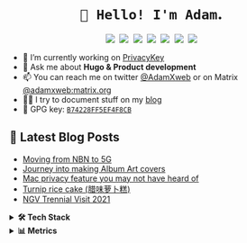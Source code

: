<h1 align="center"><code>👋 Hello! I'm Adam</code>.</h1>


<p align="center">
   <kbd>
  <a href="https://twitter.com/adamxweb"><img src="https://img.shields.io/badge/-@AdamXweb-00acee?style=flat&logo=Twitter&logoColor=white" /></a>
  <a href="https://apple.stackexchange.com/users/297607/adamxweb"><img src="https://img.shields.io/badge/-adamxweb-f48225?style=flat&logo=Stackoverflow&logoColor=white" /></a>
  <a href="https://github.com/AdamXweb"><img src="https://img.shields.io/badge/-AdamXweb-3a3a3a?style=flat&logo=GitHub&logoColor=white" /></a>
  <a href="https://adam.kostarelas.com"><img src="https://img.shields.io/badge/-adam.kostarelas.com-FF4088?style=flat&logo=hugo&logoColor=white" /></a>
  <a href="https://keybase.io/adamxweb"><img src="https://img.shields.io/badge/-adamxweb-5e78ef?style=flat&logo=keybase&logoColor=white" /></a>
  <a href="https://www.reddit.com/user/adamxweb"><img src="https://img.shields.io/badge/-adamxweb-ff4500?style=flat&logo=reddit&logoColor=white" /></a>
  <a href="https://www.linkedin.com/in/adamkostarelas"><img src="https://img.shields.io/badge/-Adam Kostarelas-0072b1?style=flat&logo=Linkedin&logoColor=white" /></a>
  </kbd>
</p>

- 🔭 I’m currently working on [PrivacyKey](https://privacykey.org)
- 💬 Ask me about **Hugo & Product development**
- 📫 You can reach me on twitter [@AdamXweb](https://twitter.com/adamxweb) or on Matrix [@adamxweb:matrix.org](https://matrix.to/#/@adamxweb:matrix.org)
- ✍🏻 I try to document stuff on my [blog](https://adam.kostarelas.com/blog)
- 🔑 GPG key: [`B74228FF5EF4F8CB`](https://github.com/adamxweb.gpg)


## 📰 Latest Blog Posts
<!-- BLOG-POST-LIST:START -->
- [Moving from NBN to 5G](https://adam.kostarelas.com/blog/from-nbn-to-5g/)
- [Journey into making Album Art covers](https://adam.kostarelas.com/blog/album-art/)
- [Mac privacy feature you may not have heard of](https://adam.kostarelas.com/blog/mac-privacy-feature/)
- [Turnip rice cake &lpar;腊味萝卜糕&rpar;](https://adam.kostarelas.com/blog/turnip-rice-cake/)
- [NGV Trennial Visit 2021](https://adam.kostarelas.com/blog/ngv-trennial-2021-visit/)
<!-- BLOG-POST-LIST:END -->

<details>
  <summary><b>🛠️ Tech Stack</b></summary>
    <p>

| **Category** | **Technologies** |
| - | - |
**Frontend** | [![Hugo](https://img.shields.io/badge/Hugo-FF4088?style=flat&logo=hugo&logoColor=white)](https://gohugo.io/) [![Next JS](https://img.shields.io/badge/next.js-000000?style=flat&logo=nextdotjs&logoColor=white)](https://nextjs.org/) [![Sass](https://img.shields.io/badge/Sass-CC6699?style=flat&logo=sass&logoColor=white)](https://d3js.org/) ![Bootstrap](https://img.shields.io/badge/Bootstrap-563D7C?style=flat&logo=bootstrap&logoColor=white)
**Core** |[![JavaScript](https://img.shields.io/static/v1?label=&message=JavaScript&color=F7DF1E&logo=javascript&logoColor=FFFFFF)](https://www.javascript.com/) [![.NET](https://img.shields.io/badge/.NET-512BD4?style=flat&logo=dotnet&logoColor=white)](https://dart.dev/) [![Python](https://img.shields.io/static/v1?label=&message=Python&color=3C78A9&logo=python&logoColor=FFFFFF)](https://www.python.org/) [![PHP](https://img.shields.io/static/v1?label=&message=PHP&color=777BB4&logo=php&logoColor=FFFFFF)](https://www.php.net/) [![Go](https://img.shields.io/static/v1?label=&message=Go&color=00ADD8&logo=go&logoColor=FFFFFF)](https://go.dev/)
**Cloud** | [![Azure](https://img.shields.io/badge/Amazon_AWS-FF9900?style=flat&logo=amazonaws&logoColor=white)](https://azure.microsoft.com/) [![Vercel](https://img.shields.io/badge/Vercel-000000?style=flat&logo=vercel&logoColor=white)](https://vercel.com/) [![Netlify](https://img.shields.io/static/v1?label=&message=Netlify&color=00C7B7&logo=netlify&logoColor=FFFFFF)](https://netlify.com/) [![Google Cloud](https://img.shields.io/static/v1?label=&message=GCP&color=4285F4&logo=googlecloud&logoColor=FFFFFF)](https://cloud.google.com/) 
**Misc** | [![Bash](https://img.shields.io/static/v1?label=&message=Bash&color=4EAA25&logo=gnubash&logoColor=FFFFFF)](https://www.gnu.org/software/bash/) [![Markdown](https://img.shields.io/static/v1?label=&message=Markdown&color=000000&logo=markdown&logoColor=FFFFFF)](https://en.wikipedia.org/wiki/Markdown) [![Docker](https://img.shields.io/static/v1?label=&message=Docker&color=2496ED&logo=docker&logoColor=FFFFFF)](https://docker.com/)![iTerm2](https://img.shields.io/badge/iTerm2-000000?style=flat&logo=iterm2&logoColor=white) ![Firefox](https://img.shields.io/badge/Firefox-FF7139?style=flat&logo=Firefox-Browser&logoColor=white) ![Safari](https://img.shields.io/badge/Safari-FF1B2D?style=flat&logo=Safari&logoColor=white) ![Github](https://img.shields.io/badge/GitHub-100000?style=flat&logo=github&logoColor=white)
**Editors** | [![VS Code](https://img.shields.io/static/v1?label=&message=VS%20Code&color=9013FE&logo=visualstudiocode&logoColor=FFFFFF)](https://code.visualstudio.com/)
**Database** | ![My SQL](https://img.shields.io/badge/MySQL-005C84?style=flat&logo=mysql&logoColor=white) ![Microsoft SQL](https://img.shields.io/badge/Microsoft%20SQL%20Server-CC2927?style=flat&logo=microsoft%20sql%20server&logoColor=white)
**Design** | ![Adobe](https://img.shields.io/badge/Adobe%20Creative%20Cloud-DA1F26?style=flat&logo=Adobe%20Creative%20Cloud&logoColor=white) ![Figma](https://img.shields.io/badge/Figma-F24E1E?style=flat&logo=figma&logoColor=white)
**Env** | [![MacOS](https://img.shields.io/badge/Mac%20OS-000000?style=flat&logo=apple&logoColor=white)](https://apple.com/macos) [![Debian](https://img.shields.io/badge/Debian-A81D33?style=flat&logo=debian&logoColor=white)](https://www.debian.org/)
</details>

<!-- Metrics -->
<details>
  <summary><b>📊 Metrics</b></summary>
    <p>

| [![General Stats](https://raw.githubusercontent.com/adamxweb/adamxweb/master/assets/metrics/summary.svg)](https://github.com/adamxweb/adamxweb/blob/master/METRICS.md) | [![Stargazer Stats](https://raw.githubusercontent.com/adamxweb/adamxweb/master/assets/metrics/stargazers.svg)](https://github.com/adamxweb/adamxweb/blob/master/METRICS.md) |
| - | - |

**[➡️ More Metrics](/METRICS.md)**

</p>
</details>